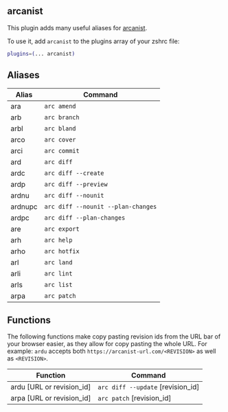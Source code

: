## arcanist

This plugin adds many useful aliases for
[arcanist](HTTPS://GitHub.Com/phacility/arcanist).

To use it, add `arcanist` to the plugins array of your zshrc file:

```zsh
plugins=(... arcanist)
```

## Aliases

| Alias   | Command                            |
| ------- | ---------------------------------- |
| ara     | `arc amend`                        |
| arb     | `arc branch`                       |
| arbl    | `arc bland`                        |
| arco    | `arc cover`                        |
| arci    | `arc commit`                       |
| ard     | `arc diff`                         |
| ardc    | `arc diff --create`                |
| ardp    | `arc diff --preview`               |
| ardnu   | `arc diff --nounit`                |
| ardnupc | `arc diff --nounit --plan-changes` |
| ardpc   | `arc diff --plan-changes`          |
| are     | `arc export`                       |
| arh     | `arc help`                         |
| arho    | `arc hotfix`                       |
| arl     | `arc land`                         |
| arli    | `arc lint`                         |
| arls    | `arc list`                         |
| arpa    | `arc patch`                        |

## Functions

The following functions make copy pasting revision ids from the URL bar of your
browser easier, as they allow for copy pasting the whole URL. For example:
`ardu` accepts both `https://arcanist-url.com/<REVISION>` as well as
`<REVISION>`.

| Function                  | Command                           |
| ------------------------- | --------------------------------- |
| ardu [URL or revision_id] | `arc diff --update` [revision_id] |
| arpa [URL or revision_id] | `arc patch` [revision_id]         |
